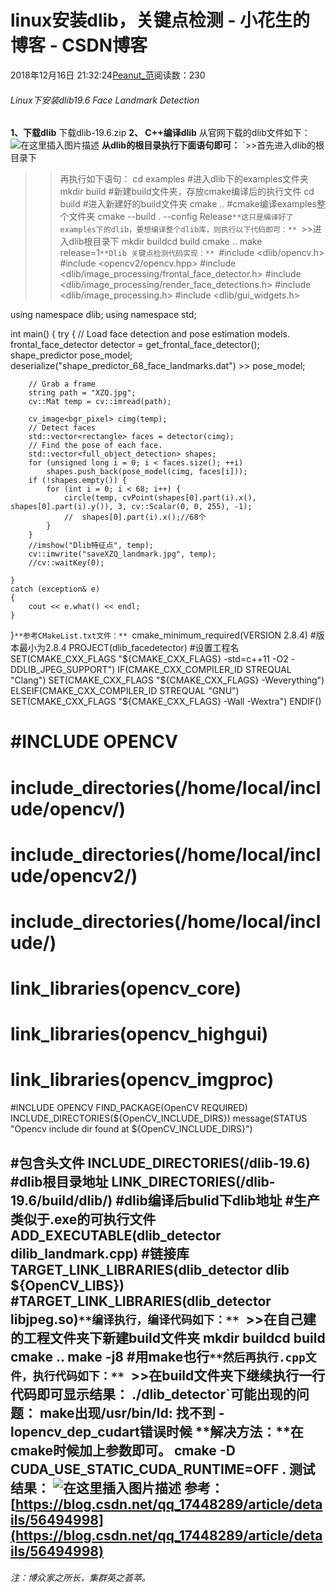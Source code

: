 
# linux安装dlib，关键点检测 - 小花生的博客 - CSDN博客


2018年12月16日 21:32:24[Peanut_范](https://me.csdn.net/u013841196)阅读数：230



###### Linux下安装dlib19.6 Face Landmark Detection
**1、下载dlib**
下载dlib-19.6.zip
**2、 C++编译dlib**
从官网下载的dlib文件如下：
![在这里插入图片描述](https://img-blog.csdnimg.cn/20181216212217637.png?x-oss-process=image/watermark,type_ZmFuZ3poZW5naGVpdGk,shadow_10,text_aHR0cHM6Ly9ibG9nLmNzZG4ubmV0L3UwMTM4NDExOTY=,size_16,color_FFFFFF,t_70)
**从dlib的根目录执行下面语句即可：**
`>>首先进入dlib的根目录下
>>再执行如下语句：
cd examples  #进入dlib下的examples文件夹
mkdir build  #新建build文件夹，存放cmake编译后的执行文件
cd build     #进入新建好的build文件夹
cmake ..     #cmake编译examples整个文件夹
cmake --build . --config Release`**这只是编译好了examples下的dlib，要想编译整个dlib库，则执行以下代码即可：**
`>>进入dlib根目录下
mkdir buildcd build
cmake ..
make release=1`**Dlib 关键点检测代码实现：**
`#include <dlib/opencv.h>
#include <opencv2/opencv.hpp>
#include <dlib/image_processing/frontal_face_detector.h>
#include <dlib/image_processing/render_face_detections.h>
#include <dlib/image_processing.h>
#include <dlib/gui_widgets.h>
 
using namespace dlib;
using namespace std;
 
int main()
{
	try
	{
		// Load face detection and pose estimation models.
		frontal_face_detector detector = get_frontal_face_detector();
		shape_predictor pose_model;
		deserialize("shape_predictor_68_face_landmarks.dat") >> pose_model;
 
		// Grab a frame
		string path = "XZQ.jpg";
		cv::Mat temp = cv::imread(path);
		
		cv_image<bgr_pixel> cimg(temp);
		// Detect faces 
		std::vector<rectangle> faces = detector(cimg);
		// Find the pose of each face.
		std::vector<full_object_detection> shapes;
		for (unsigned long i = 0; i < faces.size(); ++i)
			shapes.push_back(pose_model(cimg, faces[i]));
		if (!shapes.empty()) {
			for (int i = 0; i < 68; i++) {
				circle(temp, cvPoint(shapes[0].part(i).x(), shapes[0].part(i).y()), 3, cv::Scalar(0, 0, 255), -1);
				//	shapes[0].part(i).x();//68个
			}
		}
		//imshow("Dlib特征点", temp);
		cv::imwrite("saveXZQ_landmark.jpg", temp);
        //cv::waitKey(0); 
		
	}
	catch (exception& e)
	{
		cout << e.what() << endl;
	}
}`**参考CMakeList.txt文件：**
`cmake_minimum_required(VERSION 2.8.4)  #版本最小为2.8.4
PROJECT(dlib_facedetector)   #设置工程名
SET(CMAKE_CXX_FLAGS "${CMAKE_CXX_FLAGS} -std=c++11 -O2 -DDLIB_JPEG_SUPPORT")
IF(CMAKE_CXX_COMPILER_ID STREQUAL "Clang")
  SET(CMAKE_CXX_FLAGS "${CMAKE_CXX_FLAGS} -Weverything")
ELSEIF(CMAKE_CXX_COMPILER_ID STREQUAL "GNU")
  SET(CMAKE_CXX_FLAGS "${CMAKE_CXX_FLAGS} -Wall -Wextra")
ENDIF()

# #INCLUDE OPENCV
# include_directories(/home/local/include/opencv/)
# include_directories(/home/local/include/opencv2/)
# include_directories(/home/local/include/)
# link_libraries(opencv_core)
# link_libraries(opencv_highgui)
# link_libraries(opencv_imgproc)
#INCLUDE OPENCV
FIND_PACKAGE(OpenCV REQUIRED)
INCLUDE_DIRECTORIES(${OpenCV_INCLUDE_DIRS})
message(STATUS "Opencv include dir found at ${OpenCV_INCLUDE_DIRS}")

#包含头文件
INCLUDE_DIRECTORIES(/dlib-19.6) #dlib根目录地址
LINK_DIRECTORIES(/dlib-19.6/build/dlib/) #dlib编译后bulid下dlib地址
#生产类似于.exe的可执行文件
ADD_EXECUTABLE(dlib_detector dilib_landmark.cpp)
#链接库
TARGET_LINK_LIBRARIES(dlib_detector dlib ${OpenCV_LIBS})
#TARGET_LINK_LIBRARIES(dlib_detector libjpeg.so)`**编译执行，编译代码如下：**
`>>在自己建的工程文件夹下新建build文件夹
mkdir buildcd build
cmake ..
make -j8 #用make也行`**然后再执行.cpp文件，执行代码如下：**
`>>在build文件夹下继续执行一行代码即可显示结果：
./dlib_detector`**可能出现的问题：**
make出现/usr/bin/ld: 找不到 -lopencv_dep_cudart错误时候
**解决方法：**在cmake时候加上参数即可。
cmake -D CUDA_USE_STATIC_CUDA_RUNTIME=OFF .
**测试结果：**
![在这里插入图片描述](https://img-blog.csdnimg.cn/201812162128187.png?x-oss-process=image/watermark,type_ZmFuZ3poZW5naGVpdGk,shadow_10,text_aHR0cHM6Ly9ibG9nLmNzZG4ubmV0L3UwMTM4NDExOTY=,size_16,color_FFFFFF,t_70)
参考：[https://blog.csdn.net/qq_17448289/article/details/56494998](https://blog.csdn.net/qq_17448289/article/details/56494998)
---

###### 注：博众家之所长，集群英之荟萃。

